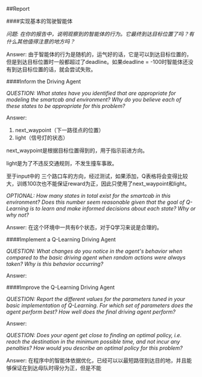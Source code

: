 ##Report


####实现基本的驾驶智能体

*问题: 在你的报告中，说明观察到的智能体的行为。它最终到达目标位置了吗？有什么其他值得注意的地方吗？*

Answer: 由于智能体的行为是随机的，运气好的话，它是可以到达目标位置的，但是到达目标位置时一般都超过了deadline。如果deadline = -100时智能体还没有到达目标位置的话，就会尝试失败。

####Inform the Driving Agent

*QUESTION: What states have you identified that are appropriate for modeling the smartcab and environment? Why do you believe each of these states to be appropriate for this problem?*

Answer: 

1. next_waypoint（下一路径点的位置）
2. light（信号灯的状态）

next_waypoint是根据目标位置得到的，用于指示前进方向。

light是为了不违反交通规则，不发生撞车事故。

至于input中的 三个路口车的方向，经过测试，如果添加，Q表格将会变得比较大，训练100次也不能保证reward为正，因此只使用了next_waypoint和light。

*OPTIONAL: How many states in total exist for the smartcab in this environment? Does this number seem reasonable given that the goal of Q-Learning is to learn and make informed decisions about each state? Why or why not?*

Answer: 在这个环境中一共有6个状态，对于Q学习来说是合理的。

####Implement a Q-Learning Driving Agent

*QUESTION: What changes do you notice in the agent's behavior when compared to the basic driving agent when random actions were always taken? Why is this behavior occurring?*

Answer:

####Improve the Q-Learning Driving Agent

*QUESTION: Report the different values for the parameters tuned in your basic implementation of Q-Learning. For which set of parameters does the agent perform best? How well does the final driving agent perform?*

Answer:

*QUESTION: Does your agent get close to finding an optimal policy, i.e. reach the destination in the minimum possible time, and not incur any penalties? How would you describe an optimal policy for this problem?*

Answer: 在程序中的智能体依据优化，已经可以以最短路径到达目的地，并且能够保证在到达母队时得分为正，但是不能
